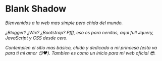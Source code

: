 # Blank Shadow
_Bienvenidos a la web mas simple pero chida del mundo._

_¿Blogger? ¿Wix? ¿Bootstrap? Pfff, eso es para nenitas, aqui full Jquery, JavaScript y CSS desde cero._

_Contemplen el sitio mas básico, chido y dedicado a mi princesa (esta va para ti mi amor :smirk::heart:). Tambien es como un inicio para mi web oficial :sunglasses:._

